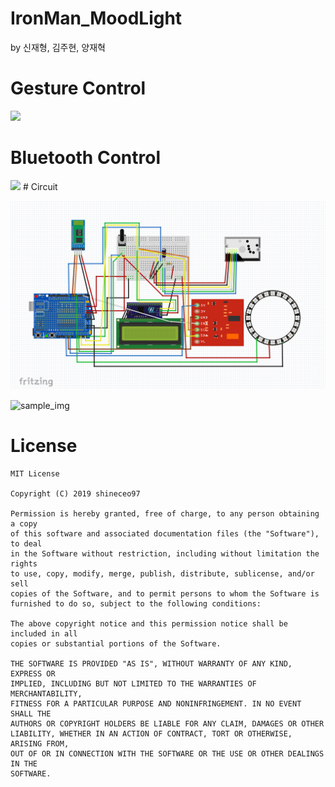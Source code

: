 # IronMan_MoodLight
by 신재형, 김주현, 양재혁


# Gesture Control
<img src="./READMESRC/gesture.gif">

# Bluetooth Control
<img src="./READMESRC/bluetooth.gif">
# Circuit

![Circuit](./READMESRC/Circuit.png)

![sample_img](./READMESRC/sample_img.png)


# License
```
MIT License

Copyright (C) 2019 shineceo97

Permission is hereby granted, free of charge, to any person obtaining a copy
of this software and associated documentation files (the "Software"), to deal
in the Software without restriction, including without limitation the rights
to use, copy, modify, merge, publish, distribute, sublicense, and/or sell
copies of the Software, and to permit persons to whom the Software is
furnished to do so, subject to the following conditions:

The above copyright notice and this permission notice shall be included in all
copies or substantial portions of the Software.

THE SOFTWARE IS PROVIDED "AS IS", WITHOUT WARRANTY OF ANY KIND, EXPRESS OR
IMPLIED, INCLUDING BUT NOT LIMITED TO THE WARRANTIES OF MERCHANTABILITY,
FITNESS FOR A PARTICULAR PURPOSE AND NONINFRINGEMENT. IN NO EVENT SHALL THE
AUTHORS OR COPYRIGHT HOLDERS BE LIABLE FOR ANY CLAIM, DAMAGES OR OTHER
LIABILITY, WHETHER IN AN ACTION OF CONTRACT, TORT OR OTHERWISE, ARISING FROM,
OUT OF OR IN CONNECTION WITH THE SOFTWARE OR THE USE OR OTHER DEALINGS IN THE
SOFTWARE.
```

